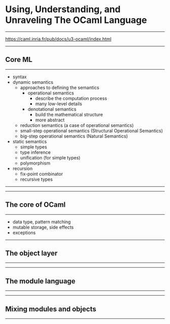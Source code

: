 # Using, Understanding, and Unraveling The OCaml Language

---

https://caml.inria.fr/pub/docs/u3-ocaml/index.html

---

## Core ML

---

- syntax
- dynamic semantics
    - approaches to defining the semantics
        - operational semantics
            - describe the computation process
            - many low-level details
        - denotational semantics
            - build the mathematical structure
            - more abstract
    - reduction semantics (a case of operational semantics)
    - small-step operational semantics (Structural Operational Semantics)
    - big-step operational semantics (Natural Semantics)
- static semantics
    - simple types
    - type inference
    - unification (for simple types)
    - polymorphism
- recursion
    - fix-point combinator
    - recursive types

---

---

## The core of OCaml

---

- data type, pattern matching
- mutable storage, side effects
- exceptions

---

## The object layer

---


---

## The module language

---


---

## Mixing modules and objects

---

